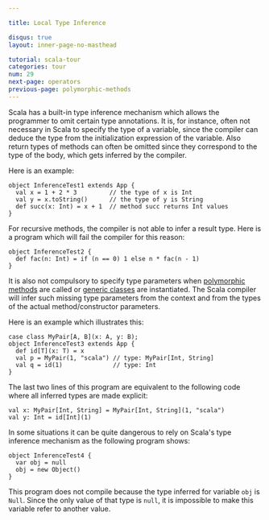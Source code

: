 ```yaml
---

title: Local Type Inference

disqus: true
layout: inner-page-no-masthead

tutorial: scala-tour
categories: tour
num: 29
next-page: operators
previous-page: polymorphic-methods
---
```

Scala has a built-in type inference mechanism which allows the programmer to omit certain type annotations. It is, for instance, often not necessary in Scala to specify the type of a variable, since the compiler can deduce the type from the initialization expression of the variable. Also return types of methods can often be omitted since they correspond to the type of the body, which gets inferred by the compiler.

Here is an example:

```tut
object InferenceTest1 extends App {
  val x = 1 + 2 * 3         // the type of x is Int
  val y = x.toString()      // the type of y is String
  def succ(x: Int) = x + 1  // method succ returns Int values
}
```

For recursive methods, the compiler is not able to infer a result type. Here is a program which will fail the compiler for this reason:

```tut:fail
object InferenceTest2 {
  def fac(n: Int) = if (n == 0) 1 else n * fac(n - 1)
}
```

It is also not compulsory to specify type parameters when [polymorphic methods](polymorphic-methods.html) are called or [generic classes](generic-classes.html) are instantiated. The Scala compiler will infer such missing type parameters from the context and from the types of the actual method/constructor parameters.

Here is an example which illustrates this:

```
case class MyPair[A, B](x: A, y: B);
object InferenceTest3 extends App {
  def id[T](x: T) = x
  val p = MyPair(1, "scala") // type: MyPair[Int, String]
  val q = id(1)              // type: Int
}
```

The last two lines of this program are equivalent to the following code where all inferred types are made explicit:

```
val x: MyPair[Int, String] = MyPair[Int, String](1, "scala")
val y: Int = id[Int](1)
```

In some situations it can be quite dangerous to rely on Scala's type inference mechanism as the following program shows:

```tut:fail
object InferenceTest4 {
  var obj = null
  obj = new Object()
}
```

This program does not compile because the type inferred for variable `obj` is `Null`. Since the only value of that type is `null`, it is impossible to make this variable refer to another value.
